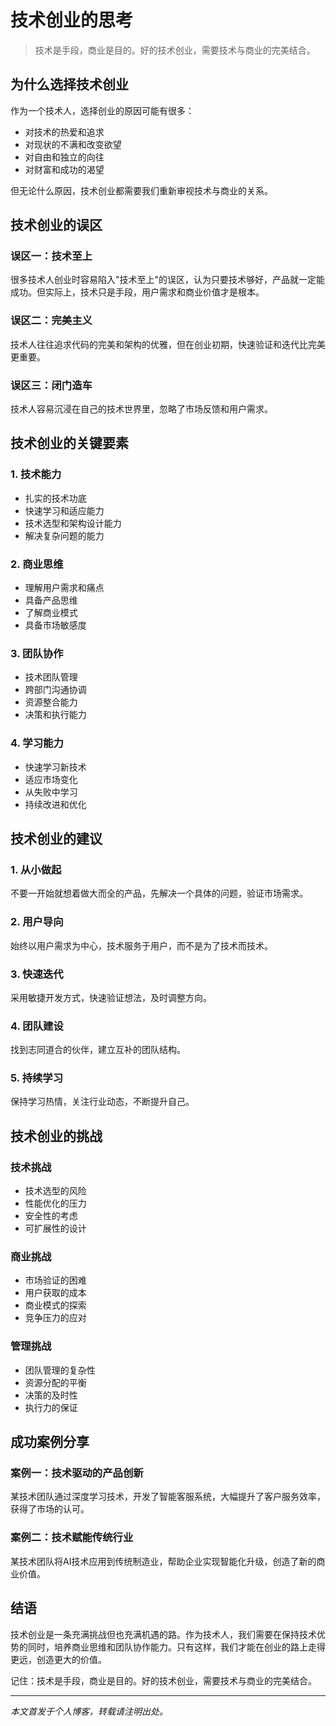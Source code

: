 # 技术创业的思考

> 技术是手段，商业是目的。好的技术创业，需要技术与商业的完美结合。

## 为什么选择技术创业

作为一个技术人，选择创业的原因可能有很多：
- 对技术的热爱和追求
- 对现状的不满和改变欲望
- 对自由和独立的向往
- 对财富和成功的渴望

但无论什么原因，技术创业都需要我们重新审视技术与商业的关系。

## 技术创业的误区

### 误区一：技术至上
很多技术人创业时容易陷入"技术至上"的误区，认为只要技术够好，产品就一定能成功。但实际上，技术只是手段，用户需求和商业价值才是根本。

### 误区二：完美主义
技术人往往追求代码的完美和架构的优雅，但在创业初期，快速验证和迭代比完美更重要。

### 误区三：闭门造车
技术人容易沉浸在自己的技术世界里，忽略了市场反馈和用户需求。

## 技术创业的关键要素

### 1. 技术能力
- 扎实的技术功底
- 快速学习和适应能力
- 技术选型和架构设计能力
- 解决复杂问题的能力

### 2. 商业思维
- 理解用户需求和痛点
- 具备产品思维
- 了解商业模式
- 具备市场敏感度

### 3. 团队协作
- 技术团队管理
- 跨部门沟通协调
- 资源整合能力
- 决策和执行能力

### 4. 学习能力
- 快速学习新技术
- 适应市场变化
- 从失败中学习
- 持续改进和优化

## 技术创业的建议

### 1. 从小做起
不要一开始就想着做大而全的产品，先解决一个具体的问题，验证市场需求。

### 2. 用户导向
始终以用户需求为中心，技术服务于用户，而不是为了技术而技术。

### 3. 快速迭代
采用敏捷开发方式，快速验证想法，及时调整方向。

### 4. 团队建设
找到志同道合的伙伴，建立互补的团队结构。

### 5. 持续学习
保持学习热情，关注行业动态，不断提升自己。

## 技术创业的挑战

### 技术挑战
- 技术选型的风险
- 性能优化的压力
- 安全性的考虑
- 可扩展性的设计

### 商业挑战
- 市场验证的困难
- 用户获取的成本
- 商业模式的探索
- 竞争压力的应对

### 管理挑战
- 团队管理的复杂性
- 资源分配的平衡
- 决策的及时性
- 执行力的保证

## 成功案例分享

### 案例一：技术驱动的产品创新
某技术团队通过深度学习技术，开发了智能客服系统，大幅提升了客户服务效率，获得了市场的认可。

### 案例二：技术赋能传统行业
某技术团队将AI技术应用到传统制造业，帮助企业实现智能化升级，创造了新的商业价值。

## 结语

技术创业是一条充满挑战但也充满机遇的路。作为技术人，我们需要在保持技术优势的同时，培养商业思维和团队协作能力。只有这样，我们才能在创业的路上走得更远，创造更大的价值。

记住：技术是手段，商业是目的。好的技术创业，需要技术与商业的完美结合。

---

*本文首发于个人博客，转载请注明出处。*
